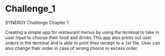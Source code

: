 # Challenge_1
SYNERGY Challenge Chapter 1

Creating a simple app for restaurant menus by using the terminal to take in user input to choose their food and drinks
This app also prints out user orders in the terminal and is able to print their receipt to a .txt file.
User can also change their order in case of wrong choice or excess order.
